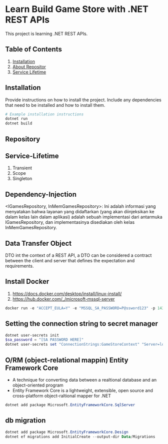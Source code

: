 # Learn Build Game Store with .NET REST APIs

This project is learning .NET REST APIs. 

## Table of Contents

1. [Installation](#installation)
2. [About Repositor](#repository)
3. [Service Lifetime](#service-lifetime)

## Installation

Provide instructions on how to install the project. Include any dependencies that need to be installed and how to install them.

```bash
# Example installation instructions
dotnet run
dotnet build
```

## Repository
## Service-Lifetime
1. Transient
2. Scope
3. Singleton

## Dependency-Injection
<IGamesRepository, InMemGamesRepository>: Ini adalah informasi yang menyatakan bahwa layanan yang didaftarkan (yang akan diinjeksikan ke dalam kelas lain dalam aplikasi) adalah sebuah implementasi dari antarmuka IGamesRepository, dan implementasinya disediakan oleh kelas InMemGamesRepository.

## Data Transfer Object
DTO int the context of a REST API, a DTO can be considered a contract between the client and server that defines the expectation and requirements. 

## Install Docker
1. https://docs.docker.com/desktop/install/linux-install/
2. https://hub.docker.com/_/microsoft-mssql-server


```powerShell 
docker run -e "ACCEPT_EULA=Y" -e "MSSQL_SA_PASSWORD=P@ssword123" -p 1433:1433 -v sqlvolume:/var/opt/mssql -d --rm --name mssql mcr.microsoft.com/mssql/server:2022-latest
```

## Setting the connection string to secret manager

```powerShell
dotnet user-secrets init
$sa_password = "[SA PASSWORD HERE]"
dotnet user-secrets set "ConnectionStrings:GameStoreContext" "Server=localhost; Database=GameStore; User Id=sa; Password=$sa_password;TrustServerCertificate=True"
```

## O/RM (object-relational mappin) Entity Framework Core
- A technique for converting data between a realtional database and an object-oriented program
- Entity Framework Core is a lightweight, extensible, open source and cross-platform object-raltional mapper for .NET 

```powerShell
dotnet add package Microsoft.EntityFrameworkCore.SqlServer
```

## db migration
```powerShell
dotnet add package Microsoft.EntityFrameworkCore.Design
dotnet ef migrations add InitialCreate --output-dir Data/Migrations
```



